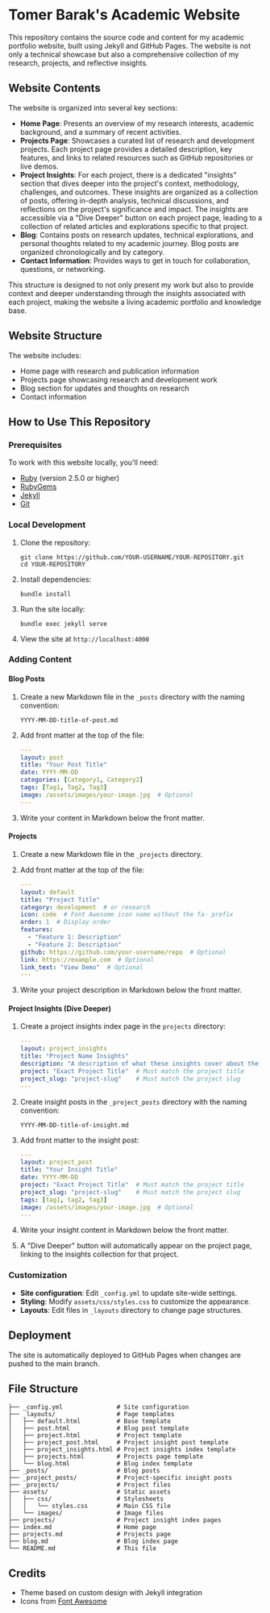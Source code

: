 # Tomer Barak's Academic Website


This repository contains the source code and content for my academic portfolio website, built using Jekyll and GitHub Pages. The website is not only a technical showcase but also a comprehensive collection of my research, projects, and reflective insights.

## Website Contents

The website is organized into several key sections:

- **Home Page**: Presents an overview of my research interests, academic background, and a summary of recent activities.
- **Projects Page**: Showcases a curated list of research and development projects. Each project page provides a detailed description, key features, and links to related resources such as GitHub repositories or live demos.
- **Project Insights**: For each project, there is a dedicated "insights" section that dives deeper into the project's context, methodology, challenges, and outcomes. These insights are organized as a collection of posts, offering in-depth analysis, technical discussions, and reflections on the project's significance and impact. The insights are accessible via a "Dive Deeper" button on each project page, leading to a collection of related articles and explorations specific to that project.
- **Blog**: Contains posts on research updates, technical explorations, and personal thoughts related to my academic journey. Blog posts are organized chronologically and by category.
- **Contact Information**: Provides ways to get in touch for collaboration, questions, or networking.

This structure is designed to not only present my work but also to provide context and deeper understanding through the insights associated with each project, making the website a living academic portfolio and knowledge base.

## Website Structure

The website includes:
- Home page with research and publication information
- Projects page showcasing research and development work
- Blog section for updates and thoughts on research
- Contact information

## How to Use This Repository

### Prerequisites

To work with this website locally, you'll need:
- [Ruby](https://www.ruby-lang.org/en/downloads/) (version 2.5.0 or higher)
- [RubyGems](https://rubygems.org/pages/download)
- [Jekyll](https://jekyllrb.com/docs/installation/)
- [Git](https://git-scm.com/downloads)

### Local Development

1. Clone the repository:
   ```
   git clone https://github.com/YOUR-USERNAME/YOUR-REPOSITORY.git
   cd YOUR-REPOSITORY
   ```

2. Install dependencies:
   ```
   bundle install
   ```

3. Run the site locally:
   ```
   bundle exec jekyll serve
   ```

4. View the site at `http://localhost:4000`

### Adding Content

#### Blog Posts

1. Create a new Markdown file in the `_posts` directory with the naming convention:
   ```
   YYYY-MM-DD-title-of-post.md
   ```

2. Add front matter at the top of the file:
   ```yaml
   ---
   layout: post
   title: "Your Post Title"
   date: YYYY-MM-DD
   categories: [Category1, Category2]
   tags: [Tag1, Tag2, Tag3]
   image: /assets/images/your-image.jpg  # Optional
   ---
   ```

3. Write your content in Markdown below the front matter.

#### Projects

1. Create a new Markdown file in the `_projects` directory.

2. Add front matter at the top of the file:
   ```yaml
   ---
   layout: default
   title: "Project Title"
   category: development  # or research
   icon: code  # Font Awesome icon name without the fa- prefix
   order: 1  # Display order
   features:
     - "Feature 1: Description"
     - "Feature 2: Description"
   github: https://github.com/your-username/repo  # Optional
   link: https://example.com  # Optional
   link_text: "View Demo"  # Optional
   ---
   ```

3. Write your project description in Markdown below the front matter.

#### Project Insights (Dive Deeper)

1. Create a project insights index page in the `projects` directory:
   ```yaml
   ---
   layout: project_insights
   title: "Project Name Insights"
   description: "A description of what these insights cover about the project."
   project: "Exact Project Title"  # Must match the project title
   project_slug: "project-slug"    # Must match the project slug
   ---
   ```

2. Create insight posts in the `_project_posts` directory with the naming convention:
   ```
   YYYY-MM-DD-title-of-insight.md
   ```

3. Add front matter to the insight post:
   ```yaml
   ---
   layout: project_post
   title: "Your Insight Title"
   date: YYYY-MM-DD
   project: "Exact Project Title"  # Must match the project title
   project_slug: "project-slug"    # Must match the project slug
   tags: [tag1, tag2, tag3]
   image: /assets/images/your-image.jpg  # Optional
   ---
   ```

4. Write your insight content in Markdown below the front matter.

5. A "Dive Deeper" button will automatically appear on the project page, linking to the insights collection for that project.

### Customization

- **Site configuration**: Edit `_config.yml` to update site-wide settings.
- **Styling**: Modify `assets/css/styles.css` to customize the appearance.
- **Layouts**: Edit files in `_layouts` directory to change page structures.

## Deployment

The site is automatically deployed to GitHub Pages when changes are pushed to the main branch.

## File Structure

```
├── _config.yml               # Site configuration
├── _layouts/                 # Page templates
│   ├── default.html          # Base template
│   ├── post.html             # Blog post template
│   ├── project.html          # Project template
│   ├── project_post.html     # Project insight post template
│   ├── project_insights.html # Project insights index template
│   ├── projects.html         # Projects page template
│   └── blog.html             # Blog index template
├── _posts/                   # Blog posts
├── _project_posts/           # Project-specific insight posts
├── _projects/                # Project files
├── assets/                   # Static assets
│   ├── css/                  # Stylesheets
│   │   └── styles.css        # Main CSS file
│   └── images/               # Image files
├── projects/                 # Project insight index pages
├── index.md                  # Home page
├── projects.md               # Projects page
├── blog.md                   # Blog index page
└── README.md                 # This file
```

## Credits

- Theme based on custom design with Jekyll integration
- Icons from [Font Awesome](https://fontawesome.com/)

